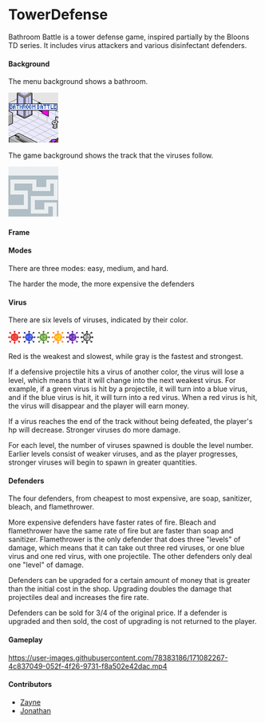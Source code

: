 # TowerDefense

Bathroom Battle is a tower defense game, inspired partially by the Bloons TD series. It includes virus attackers and various disinfectant defenders.  

#### Background
The menu background shows a bathroom.

![Image](https://github.com/Shulker125/TowerDefense/blob/master/Tower_Defense/src/imgs/homescreen.png?raw=true)

The game background shows the track that the viruses follow.

![Image](https://github.com/Shulker125/TowerDefense/blob/master/Tower_Defense/src/imgs/Background.png?raw=true)

#### Frame


#### Modes
There are three modes: easy, medium, and hard.

The harder the mode, the more expensive the defenders 

#### Virus
There are six levels of viruses, indicated by their color. 

![Image](https://github.com/Shulker125/TowerDefense/blob/master/Tower_Defense/src/imgs/virus1.png?raw=true)
![Image](https://github.com/Shulker125/TowerDefense/blob/master/Tower_Defense/src/imgs/virus2.png?raw=true)
![Image](https://github.com/Shulker125/TowerDefense/blob/master/Tower_Defense/src/imgs/virus3.png?raw=true)
![Image](https://github.com/Shulker125/TowerDefense/blob/master/Tower_Defense/src/imgs/virus4.png?raw=true)
![Image](https://github.com/Shulker125/TowerDefense/blob/master/Tower_Defense/src/imgs/virus5.png?raw=true)
![Image](https://github.com/Shulker125/TowerDefense/blob/master/Tower_Defense/src/imgs/virus6.png?raw=true)

Red is the weakest and slowest, while gray is the fastest and strongest.

If a defensive projectile hits a virus of another color, the virus will lose a level, which means that it will change into the next weakest virus. For example, if a green virus is hit by a projectile, it will turn into a blue virus, and if the blue virus is hit, it will turn into a red virus. When a red virus is hit, the virus will disappear and the player will earn money. 

If a virus reaches the end of the track without being defeated, the player's hp will decrease. Stronger viruses do more damage.

For each level, the number of viruses spawned is double the level number. Earlier levels consist of weaker viruses, and as the player progresses, stronger viruses will begin to spawn in greater quantities. 

#### Defenders
The four defenders, from cheapest to most expensive, are soap, sanitizer, bleach, and flamethrower. 

More expensive defenders have faster rates of fire. Bleach and flamethrower have the same rate of fire but are faster than soap and sanitizer. Flamethrower is the only defender that does three "levels" of damage, which means that it can take out three red viruses, or one blue virus and one red virus, with one projectile. The other defenders only deal one "level" of damage.

Defenders can be upgraded for a certain amount of money that is greater than the initial cost in the shop. Upgrading doubles the damage that projectiles deal and increases the fire rate.

Defenders can be sold for 3/4 of the original price. If a defender is upgraded and then sold, the cost of upgrading is not returned to the player.

#### Gameplay


https://user-images.githubusercontent.com/78383186/171082267-4c837049-052f-4f26-9731-f8a502e42dac.mp4



#### Contributors
- [Zayne](https://github.com/Shulker125)
- [Jonathan](https://github.com/nwhee)
